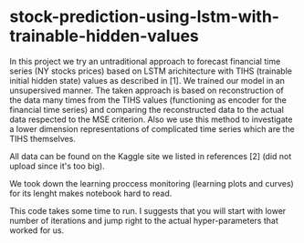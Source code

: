 # stock-prediction-using-lstm-with-trainable-hidden-values
In this project we try an untraditional approach to forecast financial time series (NY stocks prices) based on LSTM arichitecture with TIHS (trainable initial hidden state) values as described in [1]. We trained our model in an unsupersived manner. The taken approach is based on reconstruction of the data many times from the TIHS values (functioning as encoder for the financial time series) and comparing the reconstructed data to the actual data respected to the MSE criterion. Also we use this method to investigate a lower dimension representations of complicated time series which are the TIHS themselves.

All data can be found on the Kaggle site we listed in references [2] (did not upload since it's too big).

We took down the learning proccess monitoring (learning plots and curves) for its lenght makes notebook hard to read.

This code takes some time to run. I suggests that you will start with lower number of iterations and jump right to the actual hyper-parameters that worked for us.
